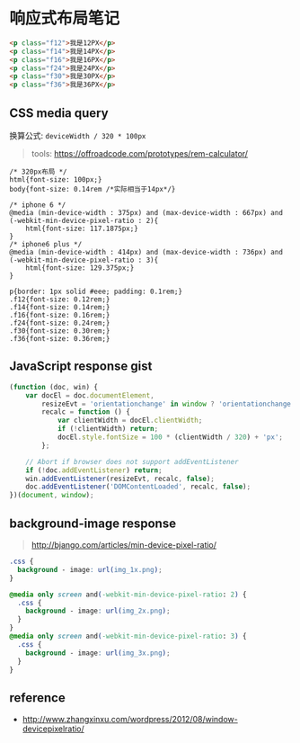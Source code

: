 # 响应式布局笔记

```html
<p class="f12">我是12PX</p>
<p class="f14">我是14PX</p>
<p class="f16">我是16PX</p>
<p class="f24">我是24PX</p>
<p class="f30">我是30PX</p>
<p class="f36">我是36PX</p>

```

## CSS media query

换算公式: `deviceWidth / 320 * 100px`

> tools: https://offroadcode.com/prototypes/rem-calculator/

```style
/* 320px布局 */
html{font-size: 100px;}
body{font-size: 0.14rem /*实际相当于14px*/}

/* iphone 6 */
@media (min-device-width : 375px) and (max-device-width : 667px) and (-webkit-min-device-pixel-ratio : 2){
    html{font-size: 117.1875px;}
}
/* iphone6 plus */
@media (min-device-width : 414px) and (max-device-width : 736px) and (-webkit-min-device-pixel-ratio : 3){
    html{font-size: 129.375px;}
}

p{border: 1px solid #eee; padding: 0.1rem;}
.f12{font-size: 0.12rem;}
.f14{font-size: 0.14rem;}
.f16{font-size: 0.16rem;}
.f24{font-size: 0.24rem;}
.f30{font-size: 0.30rem;}
.f36{font-size: 0.36rem;}

```

## JavaScript response gist

```javascript
(function (doc, win) {
    var docEl = doc.documentElement,
        resizeEvt = 'orientationchange' in window ? 'orientationchange' : 'resize',
        recalc = function () {
            var clientWidth = docEl.clientWidth;
            if (!clientWidth) return;
            docEl.style.fontSize = 100 * (clientWidth / 320) + 'px';
        };

    // Abort if browser does not support addEventListener
    if (!doc.addEventListener) return;
    win.addEventListener(resizeEvt, recalc, false);
    doc.addEventListener('DOMContentLoaded', recalc, false);
})(document, window);
```

## background-image response 

> http://bjango.com/articles/min-device-pixel-ratio/

```css
.css {
  background - image: url(img_1x.png);
}

@media only screen and(-webkit-min-device-pixel-ratio: 2) {
  .css {
    background - image: url(img_2x.png);
  }
}
@media only screen and(-webkit-min-device-pixel-ratio: 3) {
  .css {
    background - image: url(img_3x.png);
  }
}

```

## reference

* http://www.zhangxinxu.com/wordpress/2012/08/window-devicepixelratio/
